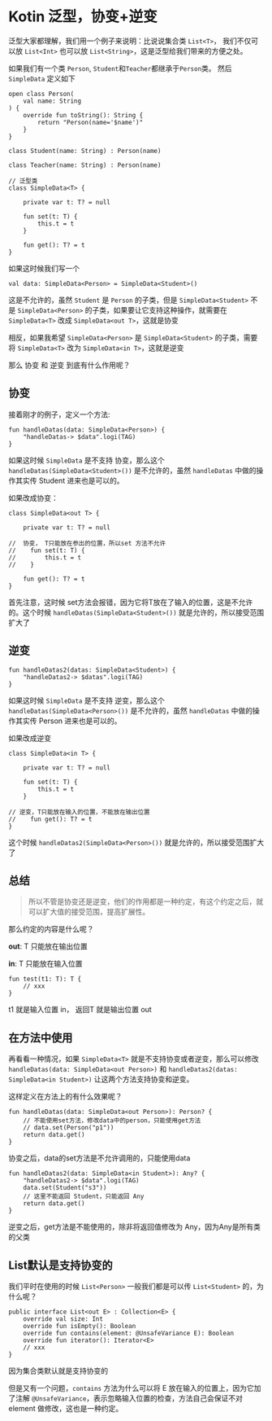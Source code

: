 # Kotin 泛型，协变+逆变

泛型大家都理解，我们用一个例子来说明：比说说集合类 `List<T>`， 我们不仅可以放 `List<Int>` 也可以放 `List<String>`，这是泛型给我们带来的方便之处。

如果我们有一个类 `Person`, `Student`和`Teacher`都继承于`Person`类。 然后 `SimpleData` 定义如下

```
open class Person(
    val name: String
) {
    override fun toString(): String {
        return "Person(name='$name')"
    }
}

class Student(name: String) : Person(name)

class Teacher(name: String) : Person(name)

// 泛型类
class SimpleData<T> {

    private var t: T? = null

    fun set(t: T) {
        this.t = t
    }

    fun get(): T? = t
}
```

如果这时候我们写一个

```
val data: SimpleData<Person> = SimpleData<Student>()
```

这是不允许的，虽然 `Student` 是 `Person` 的子类，但是 `SimpleData<Student>` 不是 `SimpleData<Person>` 的子类，如果要让它支持这种操作，就需要在 `SimpleData<T>` 改成 `SimpleData<out T>`，这就是协变

相反，如果我希望 `SimpleData<Person>` 是 `SimpleData<Student>` 的子类，需要将 `SimpleData<T>` 改为 `SimpleData<in T>`，这就是逆变

那么 协变 和 逆变 到底有什么作用呢？

## 协变

接着刚才的例子，定义一个方法:

```
fun handleDatas(data: SimpleData<Person>) {
    "handleDatas-> $data".logi(TAG)
}
```

如果这时候 `SimpleData` 是不支持 协变，那么这个 `handleDatas(SimpleData<Student>())` 是不允许的，虽然 `handleDatas` 中做的操作其实传 Student 进来也是可以的。

如果改成协变：

```
class SimpleData<out T> {

    private var t: T? = null 
    
//  协变， T只能放在参出的位置，所以set 方法不允许
//    fun set(t: T) {
//        this.t = t
//    }

    fun get(): T? = t
}
```

首先注意，这时候 set方法会报错，因为它将T放在了输入的位置，这是不允许的。这个时候 `handleDatas(SimpleData<Student>())` 就是允许的，所以接受范围扩大了

## 逆变

```
fun handleDatas2(datas: SimpleData<Student>) {
    "handleDatas2-> $datas".logi(TAG)
}
```

如果这时候 `SimpleData` 是不支持 逆变，那么这个 `handleDatas(SimpleData<Person>())` 是不允许的，虽然 `handleDatas` 中做的操作其实传 Person 进来也是可以的。

如果改成逆变

```
class SimpleData<in T> {

    private var t: T? = null

    fun set(t: T) {
        this.t = t
    }

// 逆变，T只能放在输入的位置，不能放在输出位置
//    fun get(): T? = t
}
```

这个时候 `handleDatas2(SimpleData<Person>())` 就是允许的，所以接受范围扩大了

## 总结

> 所以不管是协变还是逆变，他们的作用都是一种约定，有这个约定之后，就可以扩大值的接受范围，提高扩展性。

那么约定的内容是什么呢？


**out**: T 只能放在输出位置

**in**:  T 只能放在输入位置

```
fun test(t1: T): T {
    // xxx
}
```

t1 就是输入位置 in， 返回T 就是输出位置 out

## 在方法中使用

再看看一种情况，如果 `SimpleData<T>` 就是不支持协变或者逆变，那么可以修改 `handleDatas(data: SimpleData<out Person>)` 和 `handleDatas2(datas: SimpleData<in Student>)` 让这两个方法支持协变和逆变。

这样定义在方法上的有什么效果呢？

```
fun handleDatas(data: SimpleData<out Person>): Person? {
    // 不能使用set方法，修改data中的person，只能使用get方法
    // data.set(Person("p1"))
    return data.get()
}
```
协变之后，data的set方法是不允许调用的，只能使用data

```
fun handleDatas2(data: SimpleData<in Student>): Any? {
    "handleDatas2-> $data".logi(TAG)
    data.set(Student("s3"))
    // 这里不能返回 Student，只能返回 Any
    return data.get()
}
```
逆变之后，get方法是不能使用的，除非将返回值修改为 Any，因为Any是所有类的父类

## List默认是支持协变的

我们平时在使用的时候 `List<Person>` 一般我们都是可以传 `List<Student>` 的，为什么呢？

```
public interface List<out E> : Collection<E> {
    override val size: Int
    override fun isEmpty(): Boolean
    override fun contains(element: @UnsafeVariance E): Boolean
    override fun iterator(): Iterator<E>
    // xxx
}
```

因为集合类默认就是支持协变的

但是又有一个问题，`contains` 方法为什么可以将 E 放在输入的位置上，因为它加了注解 `@UnsafeVariance`，表示忽略输入位置的检查，方法自己会保证不对 element 做修改，这也是一种约定。


